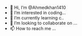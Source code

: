 - 👋 Hi, I’m @Ahmedkhan1410
- 👀 I’m interested in coding...
- 🌱 I’m currently learning c..
- 💞️ I’m looking to collaborate on ...
- 📫 How to reach me ...

<!---
Ahmedkhan1410/Ahmedkhan1410 is a ✨ special ✨ repository because its `README.md` (this file) appears on your GitHub profile.
You can click the Preview link to take a look at your changes.
--->
